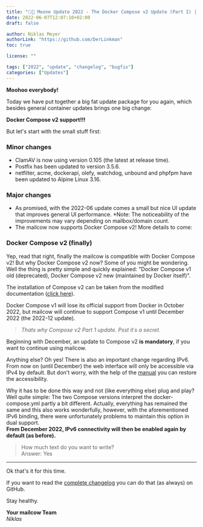 ```yaml
---
title: "🌕🐄 Moone Update 2022 - The Docker Compose v2 Update (Part I) | Changes"
date: 2022-06-07T12:07:10+02:00
draft: false

author: Niklas Meyer
authorLink: "https://github.com/DerLinkman"
toc: true

license: ""

tags: ["2022", "update", "changelog", "bugfix"]
categories: ["Updates"]
---
```


**Moohoo everybody!**

Today we have put together a big fat update package for you again, which besides general container updates brings one big change:

**Docker Compose v2 support!!!**

But let's start with the small stuff first:

### Minor changes

- ClamAV is now using version 0.105 (the latest at release time).
- Postfix has been updated to version 3.5.6.
- netfilter, acme, dockerapi, olefy, watchdog, unbound and phpfpm have been updated to Alpine Linux 3.16.

### Major changes
- As promised, with the 2022-06 update comes a small but nice UI update that improves general UI performance. *Note: The noticeability of the improvements may vary depending on mailbox/domain count.
- The mailcow now supports Docker Compose v2! More details to come:

### Docker Compose v2 (finally)
Yep, read that right, finally the mailcow is compatible with Docker Compose v2! But why Docker Compose v2 now? Some of you might be wondering.
Well the thing is pretty simple and quickly explained: "Docker Compose v1 old (deprecated), Docker Compose v2 new (maintained by Docker itself)".

The installation of Compose v2 can be taken from the modified documentation ([click here](https://mailcow.github.io/mailcow-dockerized-docs/en/i_u_m/i_u_m_install/)).

Docker Compose v1 will lose its official support from Docker in October 2022, but mailcow will continue to support Compose v1 until December 2022 (the 2022-12 update). 

> *Thats why Compose v2 Part 1 update. Psst it´s a secret*.

Beginning with December, an update to Compose v2 **is mandatory**, if you want to continue using mailcow.

Anything else? Oh yes! There is also an important change regarding IPv6. From now on (until December) the web interface will only be accessible via IPv4 by default.
But don't worry, with the help of the [manual](https://mailcow.github.io/mailcow-dockerized-docs/en/post_installation/firststeps-ip_bindings/#ipv6-binding) you can restore the accessibility. 

Why it has to be done this way and not (like everything else) plug and play? Well quite simple: The two Compose versions interpret the docker-compose.yml partly a bit different. Actually, everything has remained the same and this also works wonderfully, however, with the aforementioned IPv6 binding, there were unfortunately problems to maintain this option in dual support. <br>
**From December 2022, IPv6 connectivity will then be enabled again by default (as before).**

> How much text do you want to write? <br>
> Answer: Yes

---

Ok that's it for this time.

If you want to read the [complete changelog](https://github.com/mailcow/mailcow-dockerized/releases/tag/2022-06) you can do that (as always) on GitHub.

Stay healthy.

**Your mailcow Team** <br>
*Niklas*